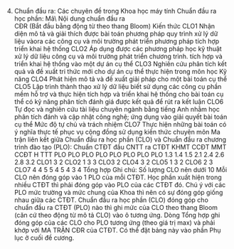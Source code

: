 4. Chuẩn đầu ra: Các chuyên đề trong Khoa học máy tính
Chuẩn đầu ra học phần: Mã\ Nội dung chuẩn đầu ra\
CĐR (Bắt đầu bằng động từ theo thang Bloom) Kiến thức
CLO1 Nhận diện mô tả và giải thích được bài toán phương pháp quy trình xử lý dữ liệu vàora các công cụ và môi trường phát triển phương pháp tích hợp triển khai hệ thống
CLO2 Áp dụng được các phương pháp học kỹ thuật xử lý dữ liệu công cụ và môi trường phát triển chương trình. tích hợp và triển khai hệ thống vào một dự án cụ thể
CLO3 Nghiên cứu phân tích kết quả và đề xuất tri thức mới cho dự án cụ thể thực hiện trong môn học
Kỹ năng
CLO4 Phát hiện mô tả và đề xuất giải pháp cho một bài toán cụ thể
CLO5 Lập trình thành thạo xử lý dữ liệu biết sử dụng các công cụ phần mềm hỗ trợ và thực hiện tích hợp và triển khai hệ thống cho bài toán cụ thể có kỹ năng phân tích đánh giá được kết quả để rút ra kết luận
CLO6 Tự đọc và nghiên cứu tài liệu chuyên ngành bằng tiếng Anh nhằm học phân tích đánh và cập nhật công nghệ; ứng dụng vào giải quyết bài toán cụ thể
Mức độ tự chủ và trách nhiệm
CLO7 Thực hiện những bài toán có ý nghĩa thực tế phục vụ cộng đồng sử dụng kiến thức chuyên môn Ma trận liên kết giữa Chuẩn đầu ra học phần (CLO) và Chuẩn đầu ra
chương trình đào tạo (PLO): Chuẩn CTĐT đầu CNTT ra CTĐT KHMT CCĐT MMT CCĐT H TTT PLO PLO PLO PLO PLO PLO PLO PLO 1.3 1.4 1.5 2.1 2.4 2.6 2.8 3.2 CLO1 3 2 CLO2 1 3 3 CLO3 2 CLO4 3 2 CLO5 1 3 2 CLO6 2 3 CLO7 4 4 5 5 4 5 4 3 4 Tổng hợp Ghi chú: Số lượng CLO nên dưới 10 Mỗi CLO nên đóng góp vào 1 PLO của mỗi CTĐT. Học phần xuất hiện trong nhiều CTĐT thì phải đóng góp vào PLO của các CTĐT đó. Chú ý với các PLO mức trường và mức chung của Khoa thì nên có sự đóng góp giống nhau giữa các CTĐT. Chuẩn đầu ra học phần (CLO) đóng góp cho chuẩn đầu ra CTĐT (PLO) nào thì ghi mức của CLO theo thang Bloom (căn cứ theo động từ mô tả CLO) vào ô tương ứng. Dòng Tổng hợp ghi đóng góp của các CLO cho PLO tương ứng (theo giá trị max) và phải khớp với MA TRẬN CĐR của CTĐT. Có thể đặt bảng này vào phần Phụ lục ở cuối đề cương.
